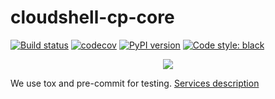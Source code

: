 # cloudshell-cp-core
[![Build status](https://travis-ci.org/QualiSystems/cloudshell-cp-core.svg?branch=develop)](https://travis-ci.org/QualiSystems/cloudshell-cp-core)
[![codecov](https://codecov.io/gh/QualiSystems/cloudshell-cp-core/branch/develop/graph/badge.svg)](https://codecov.io/gh/QualiSystems/cloudshell-cp-core)
[![PyPI version](https://badge.fury.io/py/cloudshell-cp-core.svg)](https://badge.fury.io/py/cloudshell-cp-core)
[![Code style: black](https://img.shields.io/badge/code%20style-black-000000.svg)](https://github.com/python/black)

<p align="center">
<img src="https://github.com/QualiSystems/devguide_source/raw/master/logo.png"></img>
</p>

We use tox and pre-commit for testing. [Services description](https://github.com/QualiSystems/cloudshell-package-repo-template#description-of-services)
